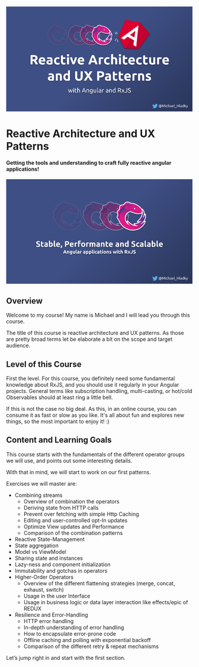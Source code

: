 <!-- Course Image -->
![](docs/assets/images/Reactive-architecture-and-ux-patterns_angular_michael-hladky.png)

<!-- Course Title -->
# Reactive Architecture and UX Patterns

<!-- Course Tagline -->
#### Getting the tools and understanding to craft fully reactive angular applications!

<!-- Course Description -->

<!-- Course Description Intro Images -->
![](docs/assets/images/Reactive-architecture-and-ux-patterns_secondary_angular_michael-hladky.png)

<!-- Course Description Text -->

## Overview

Welcome to my course! My name is Michael and I will lead you through this course.

The title of this course is reactive architecture and UX patterns.
As those are pretty broad terms let be elaborate a bit on the scope and target audience.


## Level of this Course


First the level. For this course, you definitely need some fundamental knowledge about RxJS,
 and you should use it regularly in your Angular projects.
General terms like subscription handling, multi-casting, or hot/cold Observables should at least ring a little bell.

If this is not the case no big deal. As this, in an online course, you can consume it as fast or slow as you like.
It's all about fun and explores new things, so the most important to enjoy it! :)


## Content and Learning Goals

This course starts with the fundamentals of the different operator groups we will use,
and points out some interesting details.

With that in mind, we will start to work on our first patterns.

Exercises we will master are:
- Combining streams
  - Overview of combination the operators
  - Deriving state from HTTP calls
  - Prevent over fetching with simple Http Caching
  - Editing and user-controlled  opt-In updates
  - Optimize View updates and  Performance
  - Comparison of the combination patterns
-  Reactive State-Management    
  - State aggregation
  - Model vs ViewModel
  - Sharing state and instances
  - Lazy-ness and component initialization
  - Immutability and gotchas in operators
- Higher-Order Operators
  - Overview of the different flattening strategies
  (merge, concat, exhaust, switch)
  - Usage in the user Interface
  - Usage in business logic or data layer interaction like effects/epic of REDUX
- Resilience and Error-Handling
  - HTTP error handling
  - In-depth understanding of error handling
  - How to encapsulate error-prone code
  - Offline caching and polling with exponential backoff
  - Comparison of the different retry & repeat mechanisms


Let’s jump right in and start with the first section.
